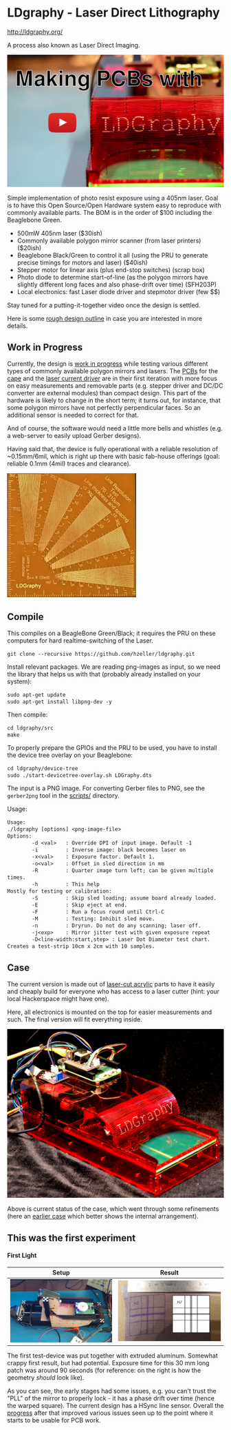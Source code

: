 LDgraphy - Laser Direct Lithography
===================================

http://ldgraphy.org/

A process also known as Laser Direct Imaging.

[![First Test][run-vid]](https://youtu.be/G9-JK2Nc7w0)

Simple implementation of photo resist exposure using a 405nm laser.
Goal is to have this Open Source/Open Hardware system easy to reproduce with
commonly available parts. The BOM is in the order of $100 including the
Beaglebone Green.

  * 500mW 405nm laser ($30ish)
  * Commonly available polygon mirror scanner (from laser printers) ($20ish)
  * Beaglebone Black/Green to control it all (using the PRU to generate precise
    timings for motors and laser) ($40ish)
  * Stepper motor for linear axis (plus end-stop switches) (scrap box)
  * Photo diode to determine start-of-line (as the polygon mirrors have
    slightly different long faces and also phase-drift over time) (SFH203P)
  * Local electronics: fast Laser diode driver and stepmotor driver (few $$)

Stay tuned for a putting-it-together video once the design is settled.

Here is some [rough design outline][design] in case you are interested in more
details.

Work in Progress
----------------
Currently, the design is [work in progress][LDGraphy-posts] while testing
various different types of commonly available polygon mirrors and lasers. The
[PCBs](./pcb) for the [cape] and the [laser current driver] are in their
first iteration with more focus on easy measurements and removable parts
(e.g. stepper driver and DC/DC converter are external modules) than compact
design. This part of the hardware is likely to change in the
short term; it turns out, for instance, that some polygon mirrors have not
perfectly perpendicular faces. So an additional sensor is needed to correct
for that.

And of course, the software would need a little more bells and whistles
(e.g. a web-server to easily upload Gerber designs).

Having said that, the device is fully operational with a reliable
resolution of ~0.15mm/6mil, which is right up there with basic fab-house
offerings (goal: reliable 0.1mm (4mil) traces and clearance).

[![Resolution test][resolution-thumb]][resolution]

Compile
-------
This compiles on a BeagleBone Green/Black; it requires the PRU on these
computers for hard realtime-switching of the Laser.

```
git clone --recursive https://github.com/hzeller/ldgraphy.git
```

Install relevant packages. We are reading png-images as input, so we need the
library that helps us with that (probably already installed on your system):
```
sudo apt-get update
sudo apt-get install libpng-dev -y
```

Then compile:
```
cd ldgraphy/src
make
```

To properly prepare the GPIOs and the PRU to be used, you have to install
the device tree overlay on your Beaglebone:
```
cd ldgraphy/device-tree
sudo ./start-devicetree-overlay.sh LDGraphy.dts
```

The input is a PNG image. For converting Gerber files to PNG, see the
`gerber2png` tool in the [scripts/](./scripts) directory.

Usage:
```
Usage:
./ldgraphy [options] <png-image-file>
Options:
        -d <val>   : Override DPI of input image. Default -1
        -i         : Inverse image: black becomes laser on
        -x<val>    : Exposure factor. Default 1.
        -o<val>    : Offset in sled direction in mm
        -R         : Quarter image turn left; can be given multiple times.
        -h         : This help
Mostly for testing or calibration:
        -S         : Skip sled loading; assume board already loaded.
        -E         : Skip eject at end.
        -F         : Run a focus round until Ctrl-C
        -M         : Testing: Inhibit sled move.
        -n         : Dryrun. Do not do any scanning; laser off.
        -j<exp>    : Mirror jitter test with given exposure repeat
        -D<line-width:start,step> : Laser Dot Diameter test chart. Creates a test-strip 10cm x 2cm with 10 samples.
```

Case
----
The current version is made out of [laser-cut acrylic](./hardware)
parts to have it easily and cheaply build for everyone who has
access to a laser cutter (hint: your local Hackerspace might have one).

Here, all electronics is mounted on the top for easier measurements and
such. The final version will fit everything inside.

[![Case][case-pic]](./hardware)

Above is current status of the case, which went through some refinements (here
an [earlier case](./img/intermediate-case.jpg) which better shows
the internal arrangement).

This was the first experiment
-------------------------------

#### First Light

|   Setup                | Result
|------------------------|---------------------------------
| ![](./img/setup.jpg)   | ![](./img/firstexposure.jpg)

The first test-device was put together with extruded aluminum.
Somewhat crappy first result, but had potential. Exposure time for this 30 mm
long patch was around 90 seconds (for reference: on the right is how the
geometry _should_ look like).

As you can see, the early stages had some issues, e.g. you can't trust the "PLL"
of the mirror to properly lock - it has a phase drift over
time (hence the warped square). The current design has a HSync line sensor.
Overall the [progress] after that improved various
issues seen up to the point where it starts to be usable for PCB work.

[progress]: https://plus.google.com/u/0/+HennerZeller/posts/FeqdPoEZ3AT
[Laser current driver]: ./pcb/laser-drive
[Cape]: ./pcb/cape
[LDGraphy-posts]: https://plus.google.com/u/0/s/%23ldgraphy/top
[run-vid]: ./img/ldgraphy-yt.jpg
[resolution-thumb]: ./img/line-resolution-small.jpg
[resolution]: https://plus.google.com/u/0/+HennerZeller/posts/a8taHWeL5CC
[design]: ./design.md
[case-pic]: ./img/sample-case.jpg